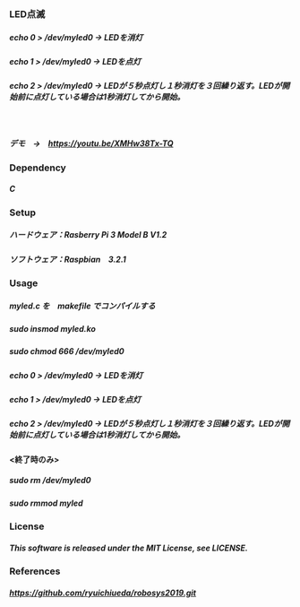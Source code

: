 ### LED点滅
##### echo 0 > /dev/myled0  → LEDを消灯
##### echo 1 > /dev/myled0  → LEDを点灯
##### echo 2 > /dev/myled0  → LEDが５秒点灯し１秒消灯を３回繰り返す。LEDが開始前に点灯している場合は1秒消灯してから開始。
　
##### デモ　→　https://youtu.be/XMHw38Tx-TQ

### Dependency
##### C

### Setup
##### ハードウェア：Rasberry Pi 3 Model B V1.2
##### ソフトウェア：Raspbian　3.2.1

### Usage
##### myled.c を　makefile でコンパイルする
##### sudo insmod myled.ko
##### sudo chmod 666 /dev/myled0
##### echo 0 > /dev/myled0  → LEDを消灯
##### echo 1 > /dev/myled0  → LEDを点灯
##### echo 2 > /dev/myled0  → LEDが５秒点灯し１秒消灯を３回繰り返す。LEDが開始前に点灯している場合は1秒消灯してから開始。
#### <終了時のみ>
##### sudo rm /dev/myled0 
##### sudo rmmod myled

### License
##### This software is released under the MIT License, see LICENSE.

### References
##### https://github.com/ryuichiueda/robosys2019.git
